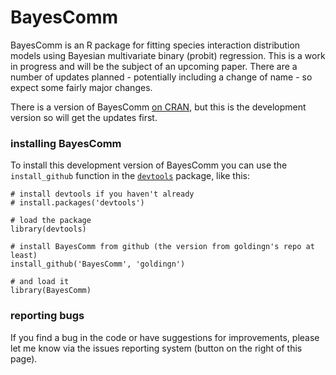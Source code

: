 # BayesComm

BayesComm is an R package for fitting species interaction distribution models using Bayesian multivariate binary (probit) regression.
This is a work in progress and will be the subject of an upcoming paper. There are a number of updates planned - potentially including a change of name - so expect some fairly major changes.

There is a version of BayesComm [on CRAN](http://cran.r-project.org/web/packages/BayesComm/index.html), but this is the development version so will get the updates first.

### installing BayesComm

To install this development version of BayesComm you can use the ```install_github``` function in the [```devtools```](http://cran.r-project.org/web/packages/devtools/index.html) package, like this:

```{r}
# install devtools if you haven't already
# install.packages('devtools')

# load the package
library(devtools)

# install BayesComm from github (the version from goldingn's repo at least)
install_github('BayesComm', 'goldingn')

# and load it
library(BayesComm)
```

### reporting bugs
If you find a bug in the code or have suggestions for improvements, please let me know via the issues reporting system (button on the right of this page).
